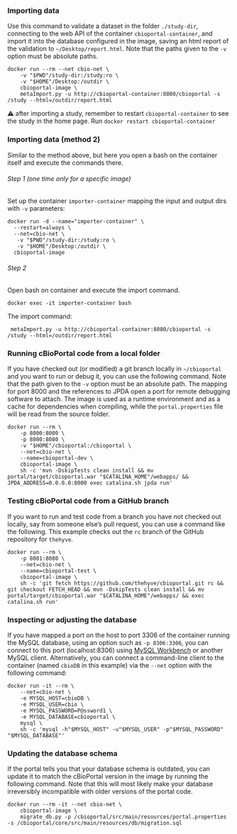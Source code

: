 ### Importing data ###

Use this command to validate a dataset in the folder `./study-dir`, connecting
to the web API of the container `cbioportal-container`, and import it into the
database configured in the image, saving an html report of the validation to
`~/Desktop/report.html`.  Note that the paths given to the `-v` option must be
absolute paths.

```shell
docker run --rm --net cbio-net \
    -v "$PWD"/study-dir:/study:ro \
    -v "$HOME"/Desktop:/outdir \
    cbioportal-image \
    metaImport.py -u http://cbioportal-container:8080/cbioportal -s /study --html=/outdir/report.html
```
:warning: after importing a study, remember to restart `cbioportal-container` to see the study in the home page. Run `docker restart cbioportal-container`

### Importing data (method 2) ###

Similar to the method above, but here you open a bash on the container itself and execute the commands there. 

###### Step 1 (one time only for a specific image)

Set up the container `importer-container` mapping the input and output dirs with `-v` parameters:

```shell
docker run -d --name="importer-container" \
  --restart=always \
  --net=cbio-net \
   -v "$PWD"/study-dir:/study:ro \
   -v "$HOME"/Desktop:/outdir \
  cbioportal-image
```
###### Step 2

Open bash on container and execute the import command.

```shell
docker exec -it importer-container bash
```
The import command:
```shell
 metaImport.py -u http://cbioportal-container:8080/cbioportal -s /study --html=/outdir/report.html
```

### Running cBioPortal code from a local folder ###

If you have checked out (or modified) a git branch locally in `~/cbioportal`
and you want to run or debug it, you can use the following command. Note that
the path given to the `-v` option must be an absolute path. The mapping for
port 8000 and the references to JPDA open a port for remote debugging software
to attach. The image is used as a runtime environment and as a cache for
dependencies when compiling, while the `portal.properties` file will be read
from the source folder.

```shell
docker run --rm \
    -p 8000:8000 \
    -p 8080:8080 \
    -v "$HOME"/cbioportal:/cbioportal \
    --net=cbio-net \
    --name=cbioportal-dev \
    cbioportal-image \
    sh -c 'mvn -DskipTests clean install && mv portal/target/cbioportal.war "$CATALINA_HOME"/webapps/ && JPDA_ADDRESS=0.0.0.0:8000 exec catalina.sh jpda run'
```

### Testing cBioPortal code from a GitHub branch ###

If you want to run and test code from a branch you have not checked out
locally, say from someone else’s pull request, you can use a command like the
following. This example checks out the `rc` branch of the GitHub repository for
`thehyve`.

```shell
docker run --rm \
    -p 8081:8080 \
    --net=cbio-net \
    --name=cbioportal-test \
    cbioportal-image \
    sh -c 'git fetch https://github.com/thehyve/cbioportal.git rc && git checkout FETCH_HEAD && mvn -DskipTests clean install && mv portal/target/cbioportal.war "$CATALINA_HOME"/webapps/ && exec catalina.sh run'
```

### Inspecting or adjusting the database ###

If you have mapped a port on the host to port 3306 of the container
running the MySQL database, using an option such as `-p 8306:3306`,
you can connect to this port (localhost:8306) using [MySQL
Workbench](https://www.mysql.com/products/workbench/) or another
MySQL client.  Alternatively, you can connect a command-line client
to the container (named `cbioDB` in this example) via the `--net`
option with the following command:

```shell
docker run -it --rm \
    --net=cbio-net \
    -e MYSQL_HOST=cbioDB \
    -e MYSQL_USER=cbio \
    -e MYSQL_PASSWORD=P@ssword1 \
    -e MYSQL_DATABASE=cbioportal \
    mysql \
    sh -c 'mysql -h"$MYSQL_HOST" -u"$MYSQL_USER" -p"$MYSQL_PASSWORD" "$MYSQL_DATABASE"'
```

### Updating the database schema ###

If the portal tells you that your database schema is outdated, you
can update it to match the cBioPortal version in the image by running
the following command. Note that this will most likely make your
database irreversibly incompatible with older versions of the portal
code.

```shell
docker run --rm -it --net cbio-net \
    cbioportal-image \
    migrate_db.py -p /cbioportal/src/main/resources/portal.properties -s /cbioportal/core/src/main/resources/db/migration.sql
```
